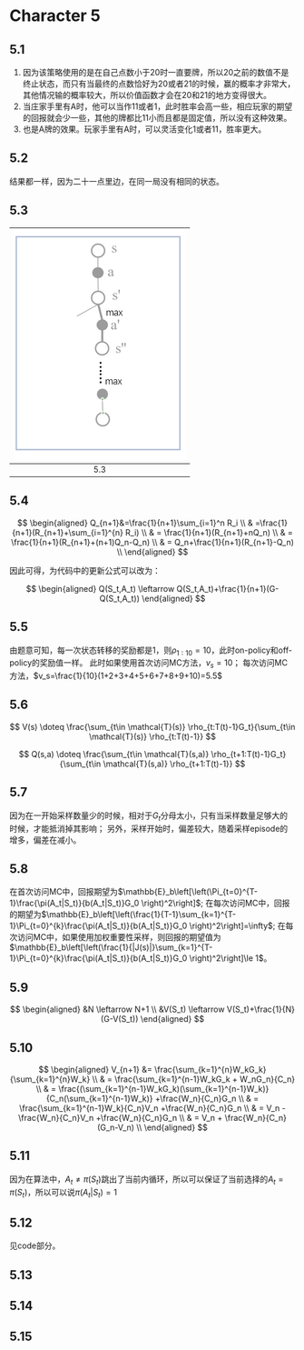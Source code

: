 # Character 5

## 5.1

1. 因为该策略使用的是在自己点数小于20时一直要牌，所以20之前的数值不是终止状态，而只有当最终的点数恰好为20或者21的时候，赢的概率才非常大，其他情况输的概率较大，所以价值函数才会在20和21的地方变得很大。
2. 当庄家手里有A时，他可以当作11或者1，此时胜率会高一些，相应玩家的期望的回报就会少一些，其他的牌都比11小而且都是固定值，所以没有这种效果。
3. 也是A牌的效果。玩家手里有A时，可以灵活变化1或者11，胜率更大。

## 5.2

结果都一样，因为二十一点里边，在同一局没有相同的状态。

## 5.3

| ![](img/2020-10-05-17-28-50.png) |
| :------------------------------: |
|               5.3                |

## 5.4

$$
\begin{aligned}
    Q_{n+1}&=\frac{1}{n+1}\sum_{i=1}^n R_i \\
    & =\frac{1}{n+1}(R_{n+1}+\sum_{i=1}^{n} R_i) \\
    & = \frac{1}{n+1}(R_{n+1}+nQ_n) \\
    & = \frac{1}{n+1}(R_{n+1}+(n+1)Q_n-Q_n) \\
    & = Q_n+\frac{1}{n+1}(R_{n+1}-Q_n) \\
\end{aligned}
$$

因此可得，为代码中的更新公式可以改为：

$$
\begin{aligned}
    Q(S_t,A_t) \leftarrow Q(S_t,A_t)+\frac{1}{n+1}(G-Q(S_t,A_t))
\end{aligned}
$$

## 5.5

由题意可知，每一次状态转移的奖励都是1，则$\rho_{1:10}=10$，此时on-policy和off-policy的奖励值一样。
此时如果使用首次访问MC方法，$v_s=10$；
每次访问MC方法，$v_s=\frac{1}{10}(1+2+3+4+5+6+7+8+9+10)=5.5$


## 5.6

$$
V(s) \doteq \frac{\sum_{t\in \mathcal{T}(s)} \rho_{t:T(t)-1}G_t}{\sum_{t\in \mathcal{T}(s)} \rho_{t:T(t)-1}}
$$

$$
Q(s,a) \doteq \frac{\sum_{t\in \mathcal{T}(s,a)} \rho_{t+1:T(t)-1}G_t}{\sum_{t\in \mathcal{T}(s,a)} \rho_{t+1:T(t)-1}}
$$

## 5.7

因为在一开始采样数量少的时候，相对于$G_t$分母太小，只有当采样数量足够大的时候，才能抵消掉其影响；
另外，采样开始时，偏差较大，随着采样episode的增多，偏差在减小。

## 5.8

在首次访问MC中，回报期望为$\mathbb{E}_b\left[\left(\Pi_{t=0}^{T-1}\frac{\pi(A_t|S_t)}{b(A_t|S_t)}G_0 \right)^2\right]$;
在每次访问MC中，回报的期望为$\mathbb{E}_b\left[\left(\frac{1}{T-1}\sum_{k=1}^{T-1}\Pi_{t=0}^{k}\frac{\pi(A_t|S_t)}{b(A_t|S_t)}G_0 \right)^2\right]=\infty$;
在每次访问MC中，如果使用加权重要性采样，则回报的期望值为$\mathbb{E}_b\left[\left(\frac{1}{|J(s)|}\sum_{k=1}^{T-1}\Pi_{t=0}^{k}\frac{\pi(A_t|S_t)}{b(A_t|S_t)}G_0 \right)^2\right]\le 1$。

## 5.9

$$
\begin{aligned}
&N \leftarrow N+1 \\
&V(S_t)  \leftarrow V(S_t)+\frac{1}{N}(G-V(S_t))
\end{aligned}
$$

## 5.10

$$
\begin{aligned}
    V_{n+1} &= \frac{\sum_{k=1}^{n}W_kG_k}{\sum_{k=1}^{n}W_k} \\
    & = \frac{\sum_{k=1}^{n-1}W_kG_k + W_nG_n}{C_n} \\
    & = \frac{(\sum_{k=1}^{n-1}W_kG_k)(\sum_{k=1}^{n-1}W_k)}{C_n(\sum_{k=1}^{n-1}W_k)} +\frac{W_n}{C_n}G_n \\
    & = \frac{\sum_{k=1}^{n-1}W_k}{C_n}V_n +\frac{W_n}{C_n}G_n \\
    & = V_n - \frac{W_n}{C_n}V_n +\frac{W_n}{C_n}G_n \\
    & = V_n + \frac{W_n}{C_n}(G_n-V_n) \\
\end{aligned}
$$

## 5.11

因为在算法中，$A_t \ne \pi(S_t)$跳出了当前内循环，所以可以保证了当前选择的$A_t = \pi(S_t)$，所以可以说$\pi(A_t|S_t)=1$

## 5.12

见code部分。

## 5.13



## 5.14



## 5.15

